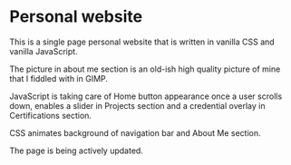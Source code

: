 # Personal website

This is a single page personal website that is written in vanilla CSS and vanilla JavaScript.

The picture in about me section is an old-ish high quality picture of mine that I fiddled with in GIMP.

JavaScript is taking care of Home button appearance once a user scrolls down, enables a slider in Projects section and a credential overlay in Certifications section.

CSS animates background of navigation bar and About Me section.

The page is being actively updated. 

